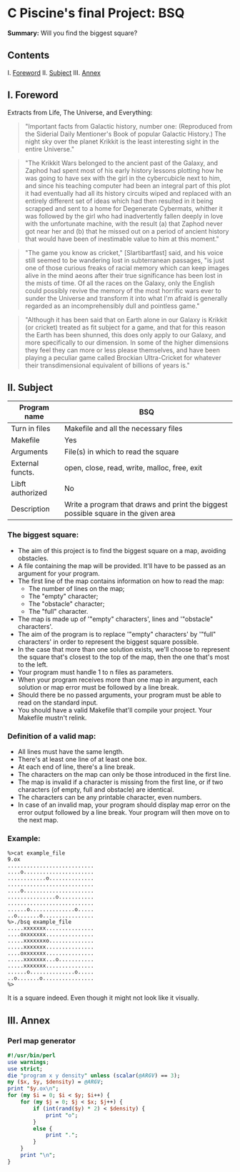 # C Piscine's final Project: BSQ

**Summary:** Will you find the biggest square?

## Contents
I. [Foreword](#foreword)
II. [Subject](#subject)
III. [Annex](#annex)

## I. Foreword

Extracts from Life, The Universe, and Everything:

> "Important facts from Galactic history, number one:
> (Reproduced from the Siderial Daily Mentioner's Book of popular Galactic History.)
> The night sky over the planet Krikkit is the least interesting sight in the entire Universe."

> "The Krikkit Wars belonged to the ancient past of the Galaxy, and Zaphod had spent most of his early history lessons plotting how he was going to have sex with the girl in the cybercubicle next to him, and since his teaching computer had been an integral part of this plot it had eventually had all its history circuits wiped and replaced with an entirely different set of ideas which had then resulted in it being scrapped and sent to a home for Degenerate Cybermats, whither it was followed by the girl who had inadvertently fallen deeply in love with the unfortunate machine, with the result (a) that Zaphod never got near her and (b) that he missed out on a period of ancient history that would have been of inestimable value to him at this moment."

> "The game you know as cricket," [Slartibartfast] said, and his voice still seemed to be wandering lost in subterranean passages, "is just one of those curious freaks of racial memory which can keep images alive in the mind aeons after their true significance has been lost in the mists of time. Of all the races on the Galaxy, only the English could possibly revive the memory of the most horrific wars ever to sunder the Universe and transform it into what I'm afraid is generally regarded as an incomprehensibly dull and pointless game."

> "Although it has been said that on Earth alone in our Galaxy is Krikkit (or cricket) treated as fit subject for a game, and that for this reason the Earth has been shunned, this does only apply to our Galaxy, and more specifically to our dimension. In some of the higher dimensions they feel they can more or less please themselves, and have been playing a peculiar game called Brockian Ultra-Cricket for whatever their transdimensional equivalent of billions of years is."

## II. Subject

| Program name | BSQ |
|--------------|-----|
| Turn in files | Makefile and all the necessary files |
| Makefile | Yes |
| Arguments | File(s) in which to read the square |
| External functs. | open, close, read, write, malloc, free, exit |
| Libft authorized | No |
| Description | Write a program that draws and print the biggest possible square in the given area |

### The biggest square:

- The aim of this project is to find the biggest square on a map, avoiding obstacles.
- A file containing the map will be provided. It'll have to be passed as an argument for your program.
- The first line of the map contains information on how to read the map:
  - The number of lines on the map;
  - The "empty" character;
  - The "obstacle" character;
  - The "full" character.
- The map is made up of '"empty" characters', lines and '"obstacle" characters'.
- The aim of the program is to replace '"empty" characters' by '"full" characters' in order to represent the biggest square possible.
- In the case that more than one solution exists, we'll choose to represent the square that's closest to the top of the map, then the one that's most to the left.
- Your program must handle 1 to n files as parameters.
- When your program receives more than one map in argument, each solution or map error must be followed by a line break.
- Should there be no passed arguments, your program must be able to read on the standard input.
- You should have a valid Makefile that'll compile your project. Your Makefile mustn't relink.

### Definition of a valid map:

- All lines must have the same length.
- There's at least one line of at least one box.
- At each end of line, there's a line break.
- The characters on the map can only be those introduced in the first line.
- The map is invalid if a character is missing from the first line, or if two characters (of empty, full and obstacle) are identical.
- The characters can be any printable character, even numbers.
- In case of an invalid map, your program should display map error on the error output followed by a line break. Your program will then move on to the next map.

### Example:

```
%>cat example_file
9.ox
...........................
....o......................
............o..............
...........................
....o......................
...............o...........
...........................
......o..............o.....
..o.......o................
%>./bsq example_file
.....xxxxxxx...............
....oxxxxxxx...............
.....xxxxxxxo..............
.....xxxxxxx...............
....oxxxxxxx...............
.....xxxxxxx...o...........
.....xxxxxxx...............
......o..............o.....
..o.......o................
%>
```

It is a square indeed. Even though it might not look like it visually.

## III. Annex

### Perl map generator

```perl
#!/usr/bin/perl
use warnings;
use strict;
die "program x y density" unless (scalar(@ARGV) == 3);
my ($x, $y, $density) = @ARGV;
print "$y.ox\n";
for (my $i = 0; $i < $y; $i++) {
    for (my $j = 0; $j < $x; $j++) {
        if (int(rand($y) * 2) < $density) {
            print "o";
        }
        else {
            print ".";
        }
    }
    print "\n";
}
```
